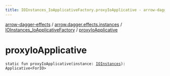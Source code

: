 ```yaml
---
title: IOInstances_IoApplicativeFactory.proxyIoApplicative - arrow-dagger-effects
---
```


[arrow-dagger-effects](../../index.html) / [arrow.dagger.effects.instances](../index.html) / [IOInstances_IoApplicativeFactory](index.html) / [proxyIoApplicative](./proxy-io-applicative.html)

# proxyIoApplicative

`static fun proxyIoApplicative(instance: `[`IOInstances`](../-i-o-instances/index.html)`): Applicative<ForIO>`